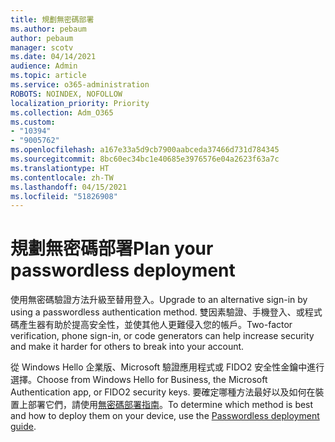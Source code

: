 ```yaml
---
title: 規劃無密碼部署
ms.author: pebaum
author: pebaum
manager: scotv
ms.date: 04/14/2021
audience: Admin
ms.topic: article
ms.service: o365-administration
ROBOTS: NOINDEX, NOFOLLOW
localization_priority: Priority
ms.collection: Adm_O365
ms.custom:
- "10394"
- "9005762"
ms.openlocfilehash: a167e33a5d9cb7900aabceda37466d731d784345
ms.sourcegitcommit: 8bc60ec34bc1e40685e3976576e04a2623f63a7c
ms.translationtype: HT
ms.contentlocale: zh-TW
ms.lasthandoff: 04/15/2021
ms.locfileid: "51826908"
---
```

# <a name="plan-your-passwordless-deployment"></a><span data-ttu-id="a1084-102">規劃無密碼部署</span><span class="sxs-lookup"><span data-stu-id="a1084-102">Plan your passwordless deployment</span></span>

<span data-ttu-id="a1084-103">使用無密碼驗證方法升級至替用登入。</span><span class="sxs-lookup"><span data-stu-id="a1084-103">Upgrade to an alternative sign-in by using a passwordless authentication method.</span></span> <span data-ttu-id="a1084-104">雙因素驗證、手機登入、或程式碼產生器有助於提高安全性，並使其他人更難侵入您的帳戶。</span><span class="sxs-lookup"><span data-stu-id="a1084-104">Two-factor verification, phone sign-in, or code generators can help increase security and make it harder for others to break into your account.</span></span> 

<span data-ttu-id="a1084-105">從 Windows Hello 企業版、Microsoft 驗證應用程式或 FIDO2 安全性金鑰中進行選擇。</span><span class="sxs-lookup"><span data-stu-id="a1084-105">Choose from Windows Hello for Business, the Microsoft Authentication app, or FIDO2 security keys.</span></span> <span data-ttu-id="a1084-106">要確定哪種方法最好以及如何在裝置上部署它們，請使用[無密碼部署指南](https://admin.microsoft.com/adminportal/home?#/modernonboarding/passwordlesssetup)。</span><span class="sxs-lookup"><span data-stu-id="a1084-106">To determine which method is best and how to deploy them on your device, use the [Passwordless deployment guide](https://admin.microsoft.com/adminportal/home?#/modernonboarding/passwordlesssetup).</span></span> 

